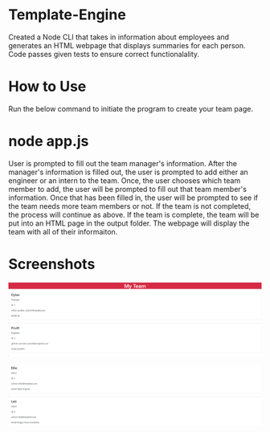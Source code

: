 # Template-Engine

Created a Node CLI that takes in information about employees and generates an HTML webpage that displays summaries for each person. Code passes given tests to ensure correct functionalality.

# How to Use

Run the below command to initiate the program to create your team page.

# node app.js

User is prompted to fill out the team manager's information. After the manager's information is filled out, the user is prompted to add either an engineer or an intern to the team. Once, the user chooses which team member to add, the user will be prompted to fill out that team member's information. Once that has been filled in, the user will be prompted to see if the team needs more team members or not. If the team is not completed, the process will continue as above. If the team is complete, the team will be put into an HTML page in the output folder. The webpage will display the team with all of their informaiton.

# Screenshots

![Template-Engine](./assets/Screenshot.PNG "Team Page")

![Template-Engine](./assets/Screenshot1.PNG "Team Page Continued")
